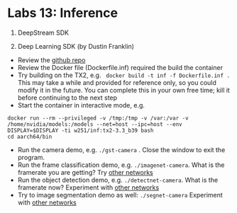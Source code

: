 # Labs 13: Inference

1. DeepStream SDK

2. Deep Learning SDK (by Dustin Franklin)
* Review the [github repo](https://github.com/dusty-nv/jetson-inference)
* Review the Docker file (Dockerfile.inf) required the build the container
* Try building on the TX2, e.g. ``` docker build -t inf -f Dockerfile.inf .``` This may take a while and provided for reference only, so you could modify it in the future. You can complete this in your own free time; kill it before continuing to the next step
* Start the container in interactive mode, e.g.
```
docker run --rm --privileged -v /tmp:/tmp -v /var:/var -v /home/nvidia/models:/models --net=host --ipc=host --env DISPLAY=$DISPLAY -ti w251/inf:tx2-3.3_b39 bash
cd aarch64/bin
```
* Run the camera demo, e.g. ```./gst-camera``` . Close the window to exit the program.
* Run the frame classification demo, e.g. ```./imagenet-camera```.  What is the framerate you are getting? Try [other networks](https://github.com/dusty-nv/jetson-inference/blob/master/docs/imagenet-camera.md)
* Run the object detection demo, e.g. ```./detectnet-camera```. What is the framerate now?  Experiment with [other networks](https://github.com/dusty-nv/jetson-inference/blob/master/docs/detectnet-camera-2.md)
* Try to image segmentation demo as well: ```./segnet-camera``` Experiment with [other networks](https://github.com/dusty-nv/jetson-inference/blob/master/docs/segnet-console.md)


